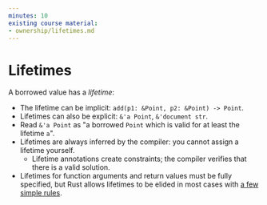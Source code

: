 ```yaml
---
minutes: 10
existing course material:
- ownership/lifetimes.md
---
```


# Lifetimes

A borrowed value has a _lifetime_:

* The lifetime can be implicit: `add(p1: &Point, p2: &Point) -> Point`.
* Lifetimes can also be explicit: `&'a Point`, `&'document str`.
* Read `&'a Point` as "a borrowed `Point` which is valid for at least the
  lifetime `a`".
* Lifetimes are always inferred by the compiler: you cannot assign a lifetime
  yourself.
  * Lifetime annotations create constraints; the compiler verifies that there is
    a valid solution.
* Lifetimes for function arguments and return values must be fully specified,
  but Rust allows lifetimes to be elided in most cases with [a few simple
  rules](https://doc.rust-lang.org/nomicon/lifetime-elision.html).

